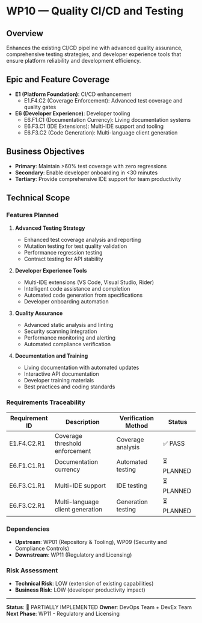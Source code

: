 # WP10 — Quality CI/CD and Testing

## Overview
Enhances the existing CI/CD pipeline with advanced quality assurance, comprehensive testing strategies, and developer experience tools that ensure platform reliability and development efficiency.

## Epic and Feature Coverage
- **E1 (Platform Foundation)**: CI/CD enhancement
  - E1.F4.C2 (Coverage Enforcement): Advanced test coverage and quality gates
- **E6 (Developer Experience)**: Developer tooling
  - E6.F1.C1 (Documentation Currency): Living documentation systems
  - E6.F3.C1 (IDE Extensions): Multi-IDE support and tooling
  - E6.F3.C2 (Code Generation): Multi-language client generation

## Business Objectives
- **Primary**: Maintain >60% test coverage with zero regressions
- **Secondary**: Enable developer onboarding in <30 minutes
- **Tertiary**: Provide comprehensive IDE support for team productivity

## Technical Scope

### Features Planned
1. **Advanced Testing Strategy**
   - Enhanced test coverage analysis and reporting
   - Mutation testing for test quality validation
   - Performance regression testing
   - Contract testing for API stability

2. **Developer Experience Tools**
   - Multi-IDE extensions (VS Code, Visual Studio, Rider)
   - Intelligent code assistance and completion
   - Automated code generation from specifications
   - Developer onboarding automation

3. **Quality Assurance**
   - Advanced static analysis and linting
   - Security scanning integration
   - Performance monitoring and alerting
   - Automated compliance verification

4. **Documentation and Training**
   - Living documentation with automated updates
   - Interactive API documentation
   - Developer training materials
   - Best practices and coding standards

### Requirements Traceability
| Requirement ID | Description | Verification Method | Status |
|---|---|---|---|
| E1.F4.C2.R1 | Coverage threshold enforcement | Coverage analysis | ✅ PASS |
| E6.F1.C1.R1 | Documentation currency | Automated testing | ⏳ PLANNED |
| E6.F3.C1.R1 | Multi-IDE support | IDE testing | ⏳ PLANNED |
| E6.F3.C2.R1 | Multi-language client generation | Generation testing | ⏳ PLANNED |

### Dependencies
- **Upstream**: WP01 (Repository & Tooling), WP09 (Security and Compliance Controls)
- **Downstream**: WP11 (Regulatory and Licensing)

### Risk Assessment
- **Technical Risk**: LOW (extension of existing capabilities)
- **Business Risk**: LOW (developer productivity impact)

---
**Status**: 🔄 PARTIALLY IMPLEMENTED
**Owner**: DevOps Team + DevEx Team
**Next Phase**: WP11 - Regulatory and Licensing